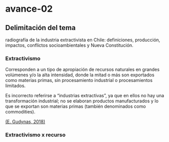 # avance-02

## Delimitación del tema 
radiografía de la industria extractivista en Chile: definiciones, producción, impactos, conflictos socioambientales y Nueva Constitución.

### Extractivismo
Corresponden a un tipo de apropiación de recursos naturales en grandes volúmenes y/o la alta intensidad, donde la mitad o más son exportados como materias primas, sin procesamiento industrial o procesamientos limitados. 

Es incorrecto referirse a “industrias extractivas”, ya que en ellos no hay una transformación industrial; no se elaboran productos manufacturados y lo que se exportan son materias primas (también denominados como commodities). 

[(E. Gudynas, 2018)](http://gudynas.com/wp-content/uploads/GudynasExtractivismosConceptoViolenciasFuhem18.pdf)

### Extractivismo x recurso
